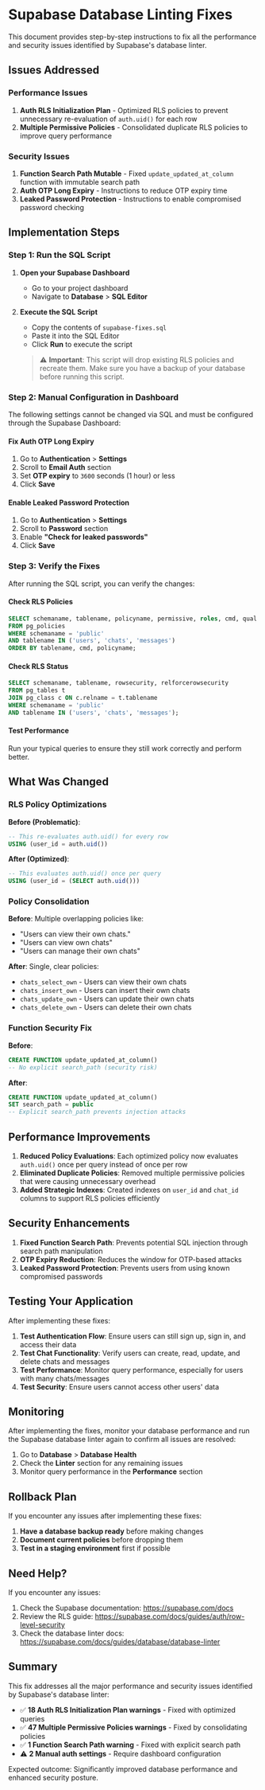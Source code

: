 # Supabase Database Linting Fixes

This document provides step-by-step instructions to fix all the performance and security issues identified by Supabase's database linter.

## Issues Addressed

### Performance Issues
1. **Auth RLS Initialization Plan** - Optimized RLS policies to prevent unnecessary re-evaluation of `auth.uid()` for each row
2. **Multiple Permissive Policies** - Consolidated duplicate RLS policies to improve query performance

### Security Issues
1. **Function Search Path Mutable** - Fixed `update_updated_at_column` function with immutable search path
2. **Auth OTP Long Expiry** - Instructions to reduce OTP expiry time
3. **Leaked Password Protection** - Instructions to enable compromised password checking

## Implementation Steps

### Step 1: Run the SQL Script

1. **Open your Supabase Dashboard**
   - Go to your project dashboard
   - Navigate to **Database** > **SQL Editor**

2. **Execute the SQL Script**
   - Copy the contents of `supabase-fixes.sql`
   - Paste it into the SQL Editor
   - Click **Run** to execute the script

   > ⚠️ **Important**: This script will drop existing RLS policies and recreate them. Make sure you have a backup of your database before running this script.

### Step 2: Manual Configuration in Dashboard

The following settings cannot be changed via SQL and must be configured through the Supabase Dashboard:

#### Fix Auth OTP Long Expiry

1. Go to **Authentication** > **Settings**
2. Scroll to **Email Auth** section
3. Set **OTP expiry** to `3600` seconds (1 hour) or less
4. Click **Save**

#### Enable Leaked Password Protection

1. Go to **Authentication** > **Settings**
2. Scroll to **Password** section
3. Enable **"Check for leaked passwords"**
4. Click **Save**

### Step 3: Verify the Fixes

After running the SQL script, you can verify the changes:

#### Check RLS Policies
```sql
SELECT schemaname, tablename, policyname, permissive, roles, cmd, qual
FROM pg_policies 
WHERE schemaname = 'public' 
AND tablename IN ('users', 'chats', 'messages')
ORDER BY tablename, cmd, policyname;
```

#### Check RLS Status
```sql
SELECT schemaname, tablename, rowsecurity, relforcerowsecurity
FROM pg_tables t
JOIN pg_class c ON c.relname = t.tablename
WHERE schemaname = 'public' 
AND tablename IN ('users', 'chats', 'messages');
```

#### Test Performance
Run your typical queries to ensure they still work correctly and perform better.

## What Was Changed

### RLS Policy Optimizations

**Before (Problematic)**:
```sql
-- This re-evaluates auth.uid() for every row
USING (user_id = auth.uid())
```

**After (Optimized)**:
```sql
-- This evaluates auth.uid() once per query
USING (user_id = (SELECT auth.uid()))
```

### Policy Consolidation

**Before**: Multiple overlapping policies like:
- "Users can view their own chats."
- "Users can view own chats"
- "Users can manage their own chats"

**After**: Single, clear policies:
- `chats_select_own` - Users can view their own chats
- `chats_insert_own` - Users can insert their own chats
- `chats_update_own` - Users can update their own chats
- `chats_delete_own` - Users can delete their own chats

### Function Security Fix

**Before**:
```sql
CREATE FUNCTION update_updated_at_column()
-- No explicit search_path (security risk)
```

**After**:
```sql
CREATE FUNCTION update_updated_at_column()
SET search_path = public
-- Explicit search_path prevents injection attacks
```

## Performance Improvements

1. **Reduced Policy Evaluations**: Each optimized policy now evaluates `auth.uid()` once per query instead of once per row
2. **Eliminated Duplicate Policies**: Removed multiple permissive policies that were causing unnecessary overhead
3. **Added Strategic Indexes**: Created indexes on `user_id` and `chat_id` columns to support RLS policies efficiently

## Security Enhancements

1. **Fixed Function Search Path**: Prevents potential SQL injection through search path manipulation
2. **OTP Expiry Reduction**: Reduces the window for OTP-based attacks
3. **Leaked Password Protection**: Prevents users from using known compromised passwords

## Testing Your Application

After implementing these fixes:

1. **Test Authentication Flow**: Ensure users can still sign up, sign in, and access their data
2. **Test Chat Functionality**: Verify users can create, read, update, and delete chats and messages
3. **Test Performance**: Monitor query performance, especially for users with many chats/messages
4. **Test Security**: Ensure users cannot access other users' data

## Monitoring

After implementing the fixes, monitor your database performance and run the Supabase database linter again to confirm all issues are resolved:

1. Go to **Database** > **Database Health**
2. Check the **Linter** section for any remaining issues
3. Monitor query performance in the **Performance** section

## Rollback Plan

If you encounter any issues after implementing these fixes:

1. **Have a database backup ready** before making changes
2. **Document current policies** before dropping them
3. **Test in a staging environment** first if possible

## Need Help?

If you encounter any issues:

1. Check the Supabase documentation: https://supabase.com/docs
2. Review the RLS guide: https://supabase.com/docs/guides/auth/row-level-security
3. Check the database linter docs: https://supabase.com/docs/guides/database/database-linter

## Summary

This fix addresses all the major performance and security issues identified by Supabase's database linter:

- ✅ **18 Auth RLS Initialization Plan warnings** - Fixed with optimized queries
- ✅ **47 Multiple Permissive Policies warnings** - Fixed by consolidating policies  
- ✅ **1 Function Search Path warning** - Fixed with explicit search path
- ⚠️ **2 Manual auth settings** - Require dashboard configuration

Expected outcome: Significantly improved database performance and enhanced security posture. 